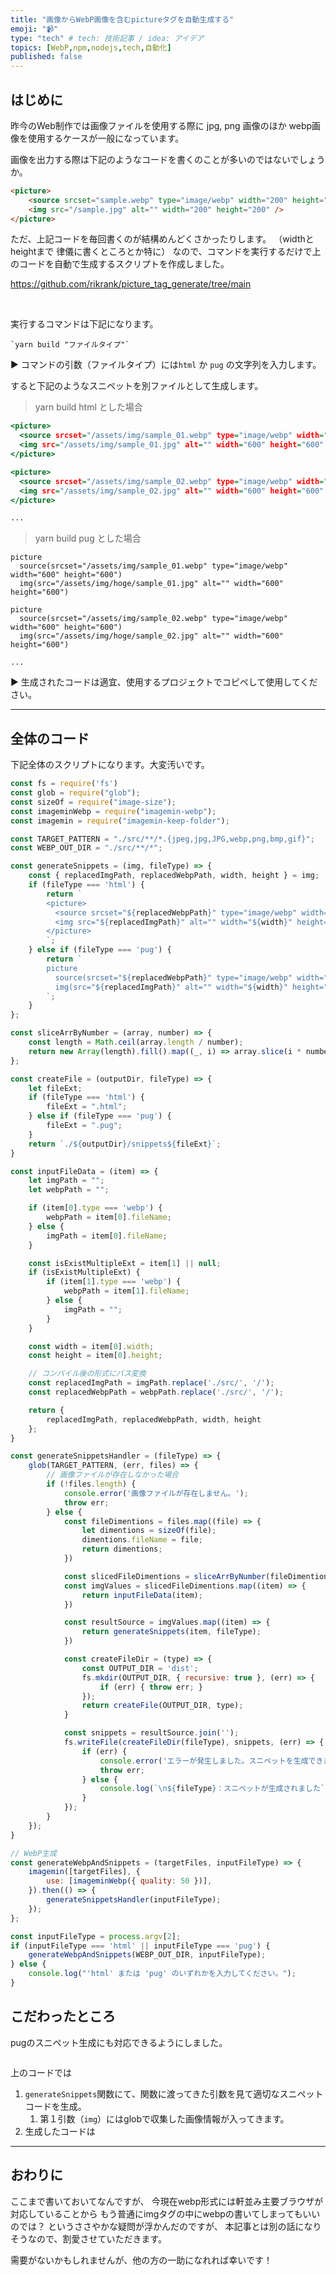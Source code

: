 ```yaml
---
title: "画像からWebP画像を含むpictureタグを自動生成する"
emoji: "📹"
type: "tech" # tech: 技術記事 / idea: アイデア
topics: [WebP,npm,nodejs,tech,自動化]
published: false
---
```


## はじめに

昨今のWeb制作では画像ファイルを使用する際に
jpg, png 画像のほか webp画像を使用するケースが一般になっています。

画像を出力する際は下記のようなコードを書くのことが多いのではないでしょうか。

```html
<picture>
    <source srcset="sample.webp" type="image/webp" width="200" height="200" />
    <img src="/sample.jpg" alt="" width="200" height="200" />
</picture>
```

ただ、上記コードを毎回書くのが結構めんどくさかったりします。
（widthとheightまで 律儀に書くところとか特に）
なので、コマンドを実行するだけで上のコードを自動で生成するスクリプトを作成しました。

https://github.com/rikrank/picture_tag_generate/tree/main

<br>

実行するコマンドは下記になります。
```
`yarn build "ファイルタイプ"`
```
▶︎ コマンドの引数（ファイルタイプ）には`html` か `pug` の文字列を入力します。

すると下記のようなスニペットを別ファイルとして生成します。

> yarn build html とした場合
```html:snippet.html
<picture>
  <source srcset="/assets/img/sample_01.webp" type="image/webp" width="600" height="600" />
  <img src="/assets/img/sample_01.jpg" alt="" width="600" height="600" />
</picture>

<picture>
  <source srcset="/assets/img/sample_02.webp" type="image/webp" width="600" height="600" />
  <img src="/assets/img/sample_02.jpg" alt="" width="600" height="600" />
</picture>

...
```
> yarn build pug とした場合
```pug:snippet.pug
picture
  source(srcset="/assets/img/sample_01.webp" type="image/webp" width="600" height="600")
  img(src="/assets/img/hoge/sample_01.jpg" alt="" width="600" height="600")

picture
  source(srcset="/assets/img/sample_02.webp" type="image/webp" width="600" height="600")
  img(src="/assets/img/hoge/sample_02.jpg" alt="" width="600" height="600")

...
```

▶︎ 生成されたコードは適宜、使用するプロジェクトでコピペして使用してください。

--- 

## 全体のコード

下記全体のスクリプトになります。大変汚いです。

```js:index.js
const fs = require('fs')
const glob = require("glob");
const sizeOf = require("image-size");
const imageminWebp = require("imagemin-webp");
const imagemin = require("imagemin-keep-folder");

const TARGET_PATTERN = "./src/**/*.{jpeg,jpg,JPG,webp,png,bmp,gif}";
const WEBP_OUT_DIR = "./src/**/*";

const generateSnippets = (img, fileType) => {
    const { replacedImgPath, replacedWebpPath, width, height } = img;
    if (fileType === 'html') {
        return `
        <picture>
          <source srcset="${replacedWebpPath}" type="image/webp" width="${width}" height="${height}" />
          <img src="${replacedImgPath}" alt="" width="${width}" height="${height}" />
        </picture>
        `;
    } else if (fileType === 'pug') {
        return `
        picture
          source(srcset="${replacedWebpPath}" type="image/webp" width="${width}" height="${height}")
          img(src="${replacedImgPath}" alt="" width="${width}" height="${height}")
        `;
    }
};

const sliceArrByNumber = (array, number) => {
    const length = Math.ceil(array.length / number);
    return new Array(length).fill().map((_, i) => array.slice(i * number, (i + 1) * number));
};

const createFile = (outputDir, fileType) => {
    let fileExt;
    if (fileType === 'html') {
        fileExt = ".html";
    } else if (fileType === 'pug') {
        fileExt = ".pug";
    }
    return `./${outputDir}/snippets${fileExt}`;
}

const inputFileData = (item) => {
    let imgPath = "";
    let webpPath = "";

    if (item[0].type === 'webp') {
        webpPath = item[0].fileName;
    } else {
        imgPath = item[0].fileName;
    }

    const isExistMultipleExt = item[1] || null;
    if (isExistMultipleExt) {
        if (item[1].type === 'webp') {
            webpPath = item[1].fileName;
        } else {
            imgPath = "";
        }
    }

    const width = item[0].width;
    const height = item[0].height;

    // コンパイル後の形式にパス変換
    const replacedImgPath = imgPath.replace('./src/', '/');
    const replacedWebpPath = webpPath.replace('./src/', '/');

    return {
        replacedImgPath, replacedWebpPath, width, height
    };
}

const generateSnippetsHandler = (fileType) => {
    glob(TARGET_PATTERN, (err, files) => {
        // 画像ファイルが存在しなかった場合
        if (!files.length) {
            console.error('画像ファイルが存在しません。');
            throw err;
        } else {
            const fileDimentions = files.map((file) => {
                let dimentions = sizeOf(file);
                dimentions.fileName = file;
                return dimentions;
            })

            const slicedFileDimentions = sliceArrByNumber(fileDimentions, 2);
            const imgValues = slicedFileDimentions.map((item) => {
                return inputFileData(item);
            })

            const resultSource = imgValues.map((item) => {
                return generateSnippets(item, fileType);
            })

            const createFileDir = (type) => {
                const OUTPUT_DIR = 'dist';
                fs.mkdir(OUTPUT_DIR, { recursive: true }, (err) => {
                    if (err) { throw err; }
                });
                return createFile(OUTPUT_DIR, type);
            }

            const snippets = resultSource.join('');
            fs.writeFile(createFileDir(fileType), snippets, (err) => {
                if (err) {
                    console.error('エラーが発生しました。スニペットを生成できませんでした。');
                    throw err;
                } else {
                    console.log(`\n${fileType}：スニペットが生成されました`);
                }
            });
        }
    });
}

// WebP生成
const generateWebpAndSnippets = (targetFiles, inputFileType) => {
    imagemin([targetFiles], {
        use: [imageminWebp({ quality: 50 })],
    }).then(() => {
        generateSnippetsHandler(inputFileType);
    });
};

const inputFileType = process.argv[2];
if (inputFileType === 'html' || inputFileType === 'pug') {
    generateWebpAndSnippets(WEBP_OUT_DIR, inputFileType);
} else {
    console.log("'html' または 'pug' のいずれかを入力してください。");
}
```

## こだわったところ

pugのスニペット生成にも対応できるようにしました。

```js
```

上のコードでは
1. `generateSnippets`関数にて、関数に渡ってきた引数を見て適切なスニペットコードを生成。
   1. 第１引数（`img`）にはglobで収集した画像情報が入ってきます。
2. 生成したコードは

---

## おわりに

ここまで書いておいてなんですが、
今現在webp形式には軒並み主要ブラウザが対応していることから
もう普通にimgタグの中にwebpの書いてしまってもいいのでは？
というささやかな疑問が浮かんだのですが、
本記事とは別の話になりそうなので、割愛させていただきます。

需要がないかもしれませんが、他の方の一助になれれば幸いです！
